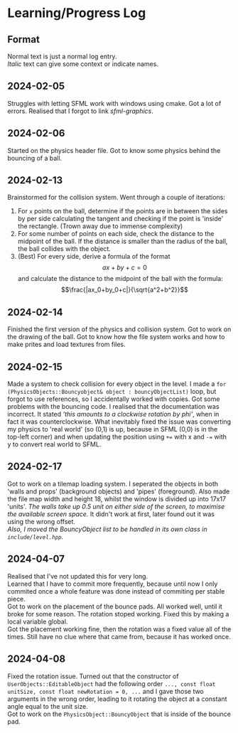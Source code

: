# Learning/Progress Log

## Format
Normal text is just a normal log entry.  
_Italic_ text can give some context or indicate names.

## 2024-02-05
Struggles with letting SFML work with windows using cmake. Got a lot of errors. Realised that I forgot to link _sfml-graphics_.

## 2024-02-06
Started on the physics header file. Got to know some physics behind the bouncing of a ball.

## 2024-02-13
Brainstormed for the collision system. Went through a couple of iterations:
1. For `x` points on the ball, determine if the points are in between the sides by per side calculating the tangent and checking if the point is 'inside' the rectangle. (Trown away due to immense complexity)
2. For some number of points on each side, check the distance to the midpoint of the ball. If the distance is smaller than the radius of the ball, the ball collides with the object.
3. (Best) For every side, derive a formula of the format $$ax+by+c=0$$ and calculate the distance to the midpoint of the ball with the formula: $$\frac{|ax_0+by_0+c|}{\sqrt{a^2+b^2}}$$

## 2024-02-14
Finished the first version of the physics and collision system. Got to work on the drawing of the ball.  Got to know how the file system works and how to make prites and load textures from files.  

## 2024-02-15
Made a system to check collision for every object in the level. I made a `for (PhysicsObjects::Bouncyobject& object : bouncyObjectList)` loop, but forgot to use references, so I accidentally worked with copies.  Got some problems with the bouncing code. I realised that the documentation was incorrect. It stated _'this amounts to a clockwise rotation by phi'_, when in fact it was counterclockwise. What inevitably fixed the issue was converting my physics to 'real world' (so (0,1) is up, because in SFML (0,0) is in the top-left corner) and when updating the position using `+=` with x and `-=` with y to convert real world to SFML.

## 2024-02-17
Got to work on a tilemap loading system. I seperated the objects in both 'walls and props' (background objects) and 'pipes' (foreground). Also made the file map width and height 18, whilst the window is divided up into 17x17 'units'. _The walls take up 0.5 unit on either side of the screen, to maximise the available screen space._ It didn't work at first, later found out it was using the wrong offset.  
_Also, I moved the BouncyObject list to be handled in its own class in `include/level.hpp`._

## 2024-04-07
Realised that I've not updated this for very long.  
Learned that I have to commit more frequently, because until now I only commited once a whole feature was done instead of commiting per stable piece.  
Got to work on the placement of the bounce pads. All worked well, until it broke for some reason. The rotation stoped working. Fixed this by making a local variable global.  
Got the placement working fine, then the rotation was a fixed value all of the times. Still have no clue where that came from, because it has worked once.

## 2024-04-08
Fixed the rotation issue. Turned out that the constructor of `UserObjects::EditableObject` had the following order `..., const float unitSize, const float newRotation = 0, ...` and I gave those two arguments in the wrong order, leading to it rotating the object at a constant angle equal to the unit size.  
Got to work on the `PhysicsObject::BouncyObject` that is inside of the bounce pad. 